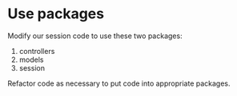 # Use packages

Modify our session code to use these two packages:

1. controllers
1. models
1. session

Refactor code as necessary to put code into appropriate packages.
